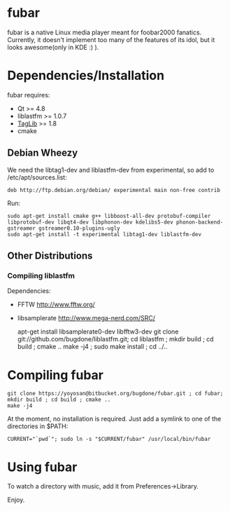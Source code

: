 # fubar

fubar is a native Linux media player meant for foobar2000 fanatics.
Currently, it doesn't implement too many of the features of its
idol, but it looks awesome(only in KDE :) ).

# Dependencies/Installation

fubar requires:

* Qt >= 4.8
* liblastfm >= 1.0.7
* [TagLib](http://taglib.github.com/) >= 1.8
* cmake

## Debian Wheezy

We need the libtag1-dev and liblastfm-dev from experimental, so add to /etc/apt/sources.list:

    deb http://ftp.debian.org/debian/ experimental main non-free contrib

Run:

    sudo apt-get install cmake g++ libboost-all-dev protobuf-compiler libprotobuf-dev libqt4-dev libphonon-dev kdelibs5-dev phonon-backend-gstreamer gstreamer0.10-plugins-ugly
    sudo apt-get install -t experimental libtag1-dev liblastfm-dev

## Other Distributions

### Compiling liblastfm

Dependencies:

* FFTW http://www.fftw.org/
* libsamplerate http://www.mega-nerd.com/SRC/

    apt-get install libsamplerate0-dev libfftw3-dev
    git clone git://github.com/bugdone/liblastfm.git; cd liblastfm ; mkdir build ; cd build ; cmake ..
    make -j4 ; sudo make install ; cd ../..

# Compiling fubar

    git clone https://yoyosan@bitbucket.org/bugdone/fubar.git ; cd fubar; mkdir build ; cd build ; cmake ..
    make -j4

At the moment, no installation is required. Just add a symlink to one of the directories in $PATH:

    CURRENT="`pwd`"; sudo ln -s "$CURRENT/fubar" /usr/local/bin/fubar


# Using fubar

To watch a directory with music, add it from Preferences->Library.

Enjoy.
